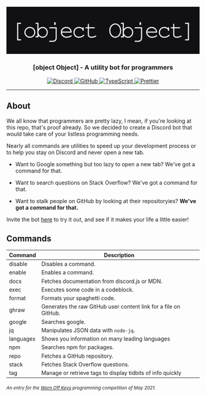 ![banner image](assets/banner.png)

### <p align="center">[object Object] - A utility bot for programmers</p>

<div align="center">
    <a href="https://discord.gg/ZU6PZdYcps">
      <img src="https://img.shields.io/discord/839156004712349736?color=%235C6FB1&logo=discord&logoColor=%23fff&style=for-the-badge" alt="Discord" />
    </a>
    <a href="https://github.com/dheerajpv/object-object">
        <img src="https://img.shields.io/github/license/dheerajpv/object-object?style=for-the-badge" alt="GitHub" />
    </a>
    <a href="https://www.typescriptlang.org/">
      <img src="https://img.shields.io/badge/built%20with-typescript-blue?style=for-the-badge" alt="TypeScript" />
    </a>
    <a href="https://github.com/prettier/prettier/">
      <img src="https://img.shields.io/badge/code_style-prettier-ff69b4.svg?style=for-the-badge" alt="Prettier" />
    </a>
</div>

---

## About

We all know that programmers are pretty lazy, I mean, if you're looking at this repo, that's proof already.
So we decided to create a Discord bot that would take care of your listless programming needs.

Nearly all commands are utilities to speed up your development process or to help you stay on Discord and never open a new tab.

-   Want to Google something but too lazy to open a new tab? We've got a command for that.

-   Want to search questions on Stack Overflow? We've got a command for that.

-   Want to stalk people on GitHub by looking at their repositoryies? **We've got a command for that.**

Invite the bot [here](https://discord.com/oauth2/authorize?client_id=839151235860004894&scope=bot&permissions=8) to try it out, and see if it makes your life a little easier!

## Commands

| Command   | Description                                                      |
| --------- | ---------------------------------------------------------------- |
| disable   | Disables a command.                                              |
| enable    | Enables a command.                                               |
| docs      | Fetches documentation from discord.js or MDN.                    |
| exec      | Executes some code in a codeblock.                               |
| format    | Formats your spaghetti code.                                     |
| ghraw     | Generates the raw GitHub user content link for a file on GitHub. |
| google    | Searches google.                                                 |
| jq        | Manipulates JSON data with `node-jq`.                            |
| languages | Shows you information on many leading languages                  |
| npm       | Searches npm for packages.                                       |
| repo      | Fetches a GitHub repository.                                     |
| stack     | Fetches Stack Overflow questions.                                |
| tag       | Manage or retrieve tags to display tidbits of info quickly       |

###### <sup>An entry for the <a href="https://discord.gg/8KbMUMqPuR">Worn Off Keys</a> programming competition of May 2021.</sup>
